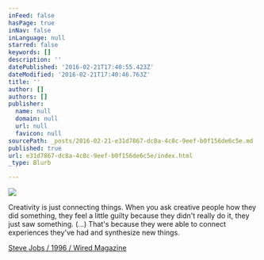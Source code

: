 ```yaml
---
inFeed: false
hasPage: true
inNav: false
inLanguage: null
starred: false
keywords: []
description: ''
datePublished: '2016-02-21T17:40:55.423Z'
dateModified: '2016-02-21T17:40:46.763Z'
title: ''
author: []
authors: []
publisher:
  name: null
  domain: null
  url: null
  favicon: null
sourcePath: _posts/2016-02-21-e31d7867-dc8a-4c8c-9eef-b0f156de6c5e.md
published: true
url: e31d7867-dc8a-4c8c-9eef-b0f156de6c5e/index.html
_type: Blurb

---
```

![](https://the-grid-user-content.s3-us-west-2.amazonaws.com/3189a5a1-e0b0-4c2d-956c-6d693f741857.jpg)

Creativity is just connecting things. When you ask creative people how they did something, they feel a little guilty because they didn't really do it, they just saw something. (...) That's because they were able to connect experiences they've had and synthesize new things.

[Steve Jobs / 1996 / Wired Magazine][0]

[0]: http://www.wired.com/1996/02/jobs-2/